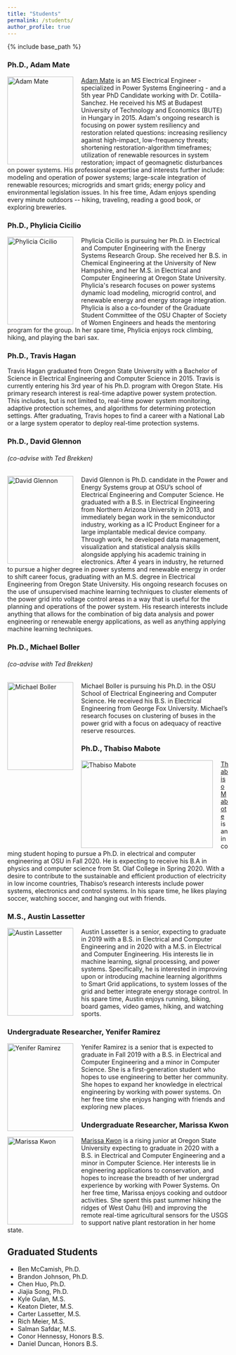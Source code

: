```yaml
---
title: "Students"
permalink: /students/
author_profile: true
---
```


{% include base_path %}

### Ph.D., Adam Mate
<img align="left" src="https://ecotillasanchez.github.io/files/adam.jpeg" alt="Adam Mate" width="150" height="200" style="padding-right:15px"> [Adam Mate](https://linkedin.com/in/adammate) is an MS Electrical Engineer - specialized in Power Systems Engineering - and a 5th year PhD Candidate working with Dr. Cotilla-Sanchez. He received his MS at Budapest University of Technology and Economics (BUTE) in Hungary in 2015. Adam's ongoing research is focusing on power system resiliency and restoration related questions: increasing resiliency against high-impact, low-frequency threats; shortening restoration-algorithm timeframes; utilization of renewable resources in system restoration; impact of geomagnetic disturbances on power systems. His professional expertise and interests further include: modeling and operation of power systems; large-scale integration of renewable resources; microgrids and smart grids; energy policy and environmental legislation issues. In his free time, Adam enjoys spending every minute outdoors -- hiking, traveling, reading a good book, or exploring breweries.

### Ph.D., Phylicia Cicilio
<img align="left" src="https://ecotillasanchez.github.io/files/phylicia.jpeg" alt="Phylicia Cicilio" width="150" height="200" style="padding-right:15px"> Phylicia Cicilio is pursuing her Ph.D. in Electrical and Computer Engineering with the Energy Systems Research Group. She received her B.S. in Chemical Engineering at the University of New Hampshire, and her M.S. in Electrical and Computer Engineering at Oregon State University. Phylicia's research focuses on power systems dynamic load modeling, microgrid control, and renewable energy and energy storage integration. Phylicia is also a co-founder of the Graduate Student Committee of the OSU Chapter of Society of Women Engineers and heads the mentoring program for the group. In her spare time, Phylicia enjoys rock climbing, hiking, and playing the bari sax.

### Ph.D., Travis Hagan
Travis Hagan graduated from Oregon State University with a Bachelor of Science in Electrical Engineering and Computer Science in 2015. Travis is currently entering his 3rd year of his Ph.D. program with Oregon State. His primary research interest is real-time adaptive power system protection. This includes, but is not limited to, real-time power system monitoring, adaptive protection schemes, and algorithms for determining protection settings. After graduating, Travis hopes to find a career with a National Lab or a large system operator to deploy real-time protection systems.

### Ph.D., David Glennon
###### (co-advise with Ted Brekken)
<img align="left" src="https://ecotillasanchez.github.io/files/david.jpeg" alt="David Glennon" width="150" height="200" style="padding-right:15px"> David Glennon is Ph.D. candidate in the Power and Energy Systems group at OSU’s school of Electrical Engineering and Computer Science. He graduated with a B.S. in Electrical Engineering from Northern Arizona University in 2013, and immediately began work in the semiconductor industry, working as a IC Product Engineer for a large implantable medical device company. Through work, he developed data management, visualization and statistical analysis skills alongside applying his academic training in electronics. After 4 years in industry, he returned to pursue a higher degree in power systems and renewable energy in order to shift career focus, graduating with an M.S. degree in Electrical Engineering from Oregon State University. His ongoing research focuses on the use of unsupervised machine learning techniques to cluster elements of the power grid into voltage control areas in a way that is useful for the planning and operations of the power system. His research interests include anything that allows for the combination of big data analysis and power engineering or renewable energy applications, as well as anything applying machine learning techniques.

### Ph.D., Michael Boller
###### (co-advise with Ted Brekken)
<img align="left" src="https://ecotillasanchez.github.io/files/michael.jpeg" alt="Michael Boller" width="150" height="200" style="padding-right:15px"> Michael Boller is pursuing his Ph.D. in the OSU School of Electrical Engineering and Computer Science. He received his B.S. in Electrical Engineering from George Fox University. Michael’s research focuses on clustering of buses in the power grid with a focus on adequacy of reactive reserve resources.

### Ph.D., Thabiso Mabote
<img align="left" src="https://ecotillasanchez.github.io/files/thabiso.jpg" alt="Thabiso Mabote" width="300" height="200" style="padding-right:15px"> [Thabiso Mabote](https://www.linkedin.com/in/thabiso-mabote-321013100/) is an incoming student hoping to pursue a Ph.D. in electrical and computer engineering at OSU in Fall 2020. He is expecting to receive his B.A in physics and computer science from St. Olaf College in Spring 2020. With a desire to contribute to the sustainable and efficient production of electricity in low income countries, Thabiso’s research interests include power systems, electronics and control systems. In his spare time, he likes playing soccer, watching soccer, and hanging out with friends.

### M.S., Austin Lassetter
<img align="left" src="https://ecotillasanchez.github.io/files/austin.jpeg" alt="Austin Lassetter" width="150" height="200" style="padding-right:15px"> Austin Lassetter is a senior, expecting to graduate in 2019 with a B.S. in Electrical and Computer Engineering and in 2020 with a M.S. in Electrical and Computer Engineering. His interests lie in machine learning, signal processing, and power systems. Specifically, he is interested in improving upon or introducing machine learning algorithms to Smart Grid applications, to system losses of the grid and better integrate energy storage control. In his spare time, Austin enjoys running, biking, board games, video games, hiking, and watching sports.

### Undergraduate Researcher, Yenifer Ramirez
<img align="left" src="https://ecotillasanchez.github.io/files/yenifer.jpeg" alt="Yenifer Ramirez" width="150" height="200" style="padding-right:15px"> Yenifer Ramirez is a senior that is expected to graduate in Fall 2019 with a B.S. in Electrical and Computer Engineering and a minor in Computer Science. She is a first-generation student who hopes to use engineering to better her community. She hopes to expand her knowledge in electrical engineering by working with power systems. On her free time she enjoys hanging with friends and exploring new places.

### Undergraduate Researcher, Marissa Kwon
<img align="left" src="https://ecotillasanchez.github.io/files/marissa.jpeg" alt="Marissa Kwon" width="150" height="200" style="padding-right:15px"> [Marissa Kwon](https://www.linkedin.com/in/marissa-kwon-7a5731131) is a rising junior at Oregon State University expecting to graduate in 2020 with a B.S. in Electrical and Computer Engineering and a minor in Computer Science. Her interests lie in engineering applications to conservation, and hopes to increase the breadth of her undergrad experience by working with Power Systems. On her free time, Marissa enjoys cooking and outdoor activities. She spent this past summer hiking the ridges of West Oahu (HI) and improving the remote real-time agricultural sensors for the USGS to support native plant restoration in her home state.

## Graduated Students
* Ben McCamish, Ph.D.
* Brandon Johnson, Ph.D.
* Chen Huo, Ph.D.
* Jiajia Song, Ph.D.
* Kyle Gulan, M.S.
* Keaton Dieter, M.S.
* Carter Lassetter, M.S.
* Rich Meier, M.S.
* Salman Safdar, M.S.
* Conor Hennessy, Honors B.S.
* Daniel Duncan, Honors B.S.
